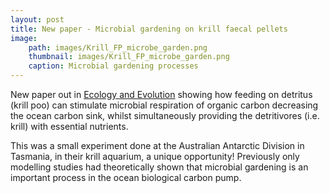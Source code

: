 ```yaml
---
layout: post
title: New paper - Microbial gardening on krill faecal pellets
image: 
    path: images/Krill_FP_microbe_garden.png
    thumbnail: images/Krill_FP_microbe_garden.png
    caption: Microbial gardening processes
---
```


New paper out in [Ecology and Evolution](https://onlinelibrary.wiley.com/doi/full/10.1002/ece3.7119) showing how feeding on detritus (krill poo) can stimulate microbial respiration of organic carbon decreasing the ocean carbon sink, whilst simultaneously providing the detritivores (i.e. krill) with essential nutrients.

This was a small experiment done at the Australian Antarctic Division in Tasmania, in their krill aquarium, a unique opportunity! Previously only modelling studies had theoretically shown that microbial gardening is an important process in the ocean biological carbon pump. 


